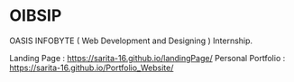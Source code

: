 # OIBSIP
OASIS INFOBYTE ( Web Development and Designing ) Internship.



Landing Page : https://sarita-16.github.io/landingPage/
Personal Portfolio : https://sarita-16.github.io/Portfolio_Website/
